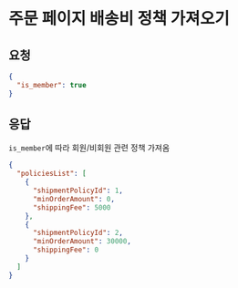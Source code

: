 # 주문 페이지 배송비 정책 가져오기

## 요청
```json
{
  "is_member": true
}
```

## 응답
`is_member`에 따라 회원/비회원 관련 정책 가져옴
```json
{
  "policiesList": [
    {
      "shipmentPolicyId": 1,
      "minOrderAmount": 0,
      "shippingFee": 5000
    },
    {
      "shipmentPolicyId": 2,
      "minOrderAmount": 30000,
      "shippingFee": 0
    }
  ]
}
```